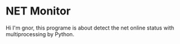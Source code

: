 # NET Monitor
Hi I'm gnor, this programe is about detect the net online status with multiprocessing by Python.

